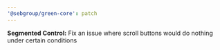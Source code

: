 ```yaml
---
'@sebgroup/green-core': patch
---
```


**Segmented Control:** Fix an issue where scroll buttons would do nothing under certain conditions

